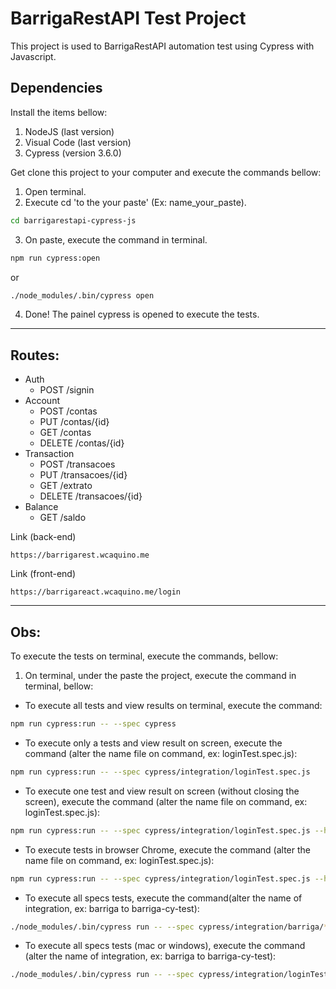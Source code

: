 # BarrigaRestAPI Test Project

This project is used to BarrigaRestAPI automation test using Cypress with Javascript.

## Dependencies

Install the items bellow:

1. NodeJS (last version)
2. Visual Code (last version)
3. Cypress (version 3.6.0)

Get clone this project to your computer and execute the commands bellow:

1. Open terminal.
2. Execute cd 'to the your paste' (Ex: name_your_paste).
```bash
cd barrigarestapi-cypress-js
```
3. On paste, execute the command in terminal.

```bash
npm run cypress:open
```
or
```bash
./node_modules/.bin/cypress open
```

4. Done! The painel cypress is opened to execute the tests.

---

## Routes:

* Auth 
  * POST /signin
* Account
  * POST /contas
  * PUT /contas/{id}
  * GET /contas
  * DELETE /contas/{id}
* Transaction
  * POST /transacoes
  * PUT /transacoes/{id}
  * GET /extrato
  * DELETE /transacoes/{id}
* Balance
  * GET /saldo


Link (back-end)
```link
https://barrigarest.wcaquino.me
```

Link (front-end) 
```link
https://barrigareact.wcaquino.me/login
```



---

## Obs:

To execute the tests on terminal, execute the commands, bellow:

1. On terminal, under the paste the project, execute the command in terminal, bellow:
 
  * To execute all tests and view results on terminal, execute the command:
```bash
npm run cypress:run -- --spec cypress
```

  * To execute only a tests and view result on screen, execute the command (alter the name file on command, ex: loginTest.spec.js):
```bash
npm run cypress:run -- --spec cypress/integration/loginTest.spec.js
```

  * To execute one test and view result on screen (without closing the screen), execute the command (alter the name file on command, ex: loginTest.spec.js):
```bash
npm run cypress:run -- --spec cypress/integration/loginTest.spec.js --headed --no-exit
```

  * To execute tests in browser Chrome, execute the command (alter the name file on command, ex: loginTest.spec.js):
```bash
npm run cypress:run -- --spec cypress/integration/loginTest.spec.js --headed --no-exit
```

  * To execute all specs tests, execute the command(alter the name of integration, ex: barriga to barriga-cy-test):
```bash
./node_modules/.bin/cypress run -- --spec cypress/integration/barriga/**/*
```

  * To execute all specs tests (mac or windows), execute the command (alter the name of integration, ex: barriga to barriga-cy-test):
```bash
./node_modules/.bin/cypress run -- --spec cypress/integration/loginTest.spec.js --browser chrome
```
